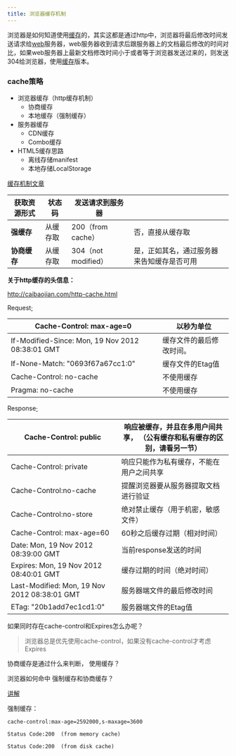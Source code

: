 ```yaml
---
title: 浏览器缓存机制
---
```




浏览器是如何知道使用[缓存](http://caibaojian.com/t/%e7%bc%93%e5%ad%98)的，其实这都是通过http中，浏览器将最后修改时间发送请求给[web](http://caibaojian.com/c/web)服务器，web服务器收到请求后跟服务器上的文档最后修改的时间对比，如果web服务器上最新文档修改时间小于或者等于浏览器发送过来的，则发送304给浏览器，使用[缓存](http://caibaojian.com/t/%e7%bc%93%e5%ad%98)版本。

### cache策略

- 浏览器缓存（http缓存机制）
  - 协商缓存
  - 本地缓存（强制缓存）
- 服务器缓存
  - CDN缓存
  - Combo缓存
- HTML5缓存思路
  - 离线存储manifest
  - 本地存储LocalStorage

[缓存机制文章](http://caibaojian.com/http-cache.html)

| **获取资源形式** | **状态码** | **发送请求到服务器**      |                       |
| ---------- | ------- | ----------------- | --------------------- |
| **强缓存**    | 从缓存取    | 200（from cache）   | 否，直接从缓存取              |
| **协商缓存**   | 从缓存取    | 304（not modified） | 是，正如其名，通过服务器来告知缓存是否可用 |



**关于http缓存的头信息：**

http://caibaojian.com/http-cache.html

Request[·](http://caibaojian.com/http-cache.html)

| Cache-Control: max-age=0                 | 以秒为单位        |
| ---------------------------------------- | ------------ |
| If-Modified-Since: Mon, 19 Nov 2012 08:38:01 GMT | 缓存文件的最后修改时间。 |
| If-None-Match: "0693f67a67cc1:0"         | 缓存文件的Etag值   |
| Cache-Control: no-cache                  | 不使用缓存        |
| Pragma: no-cache                         | 不使用缓存        |



Response[·](http://caibaojian.com/http-cache.html)

| Cache-Control: public                    | 响应被缓存，并且在多用户间共享，  （公有缓存和私有缓存的区别，请看另一节） |
| ---------------------------------------- | -------------------------------------- |
| Cache-Control: private                   | 响应只能作为私有缓存，不能在用户之间共享                   |
| Cache-Control:no-cache                   | 提醒浏览器要从服务器提取文档进行验证                     |
| Cache-Control:no-store                   | 绝对禁止缓存（用于机密，敏感文件）                      |
| Cache-Control: max-age=60                | 60秒之后缓存过期（相对时间）                        |
| Date: Mon, 19 Nov 2012 08:39:00 GMT      | 当前response发送的时间                        |
| Expires: Mon, 19 Nov 2012 08:40:01 GMT   | 缓存过期的时间（绝对时间）                          |
| Last-Modified: Mon, 19 Nov 2012 08:38:01 GMT | 服务器端文件的最后修改时间                          |
| ETag: "20b1add7ec1cd1:0"                 | 服务器端文件的Etag值                           |







如果同时存在cache-control和Expires怎么办呢？

> 浏览器总是优先使用cache-control，如果没有cache-control才考虑Expires

协商缓存是通过什么来判断， 使用缓存？

浏览器如何命中 强制缓存和协商缓存？

[讲解](http://www.cnblogs.com/wonyun/p/5524617.html)

强制缓存：

```
cache-control:max-age=2592000,s-maxage=3600

Status Code:200  (from memory cache)
```



```
Status Code:200  (from disk cache)
```

